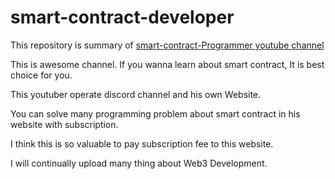 # smart-contract-developer

This repository is summary of [smart-contract-Programmer youtube channel](https://www.youtube.com/channel/UCJWh7F3AFyQ_x01VKzr9eyA)

This is awesome channel. If you wanna learn about smart contract, It is best choice for you.

This youtuber operate discord channel and his own Website.

You can solve many programming problem about smart contract in his website with subscription.

I think this is so valuable to pay subscription fee to this website.

I will continually upload many thing about Web3 Development.
